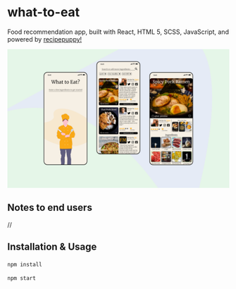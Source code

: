 # what-to-eat
Food recommendation app, built with React, HTML 5, SCSS, JavaScript, and powered by [recipepuppy!](http://www.recipepuppy.com/ "http://www.recipepuppy.com/")  

![Mock](https://github.com/kre64/what-to-eat/blob/master/Mock.png)


## Notes to end users

//

## Installation & Usage
`npm install`  

`npm start`
